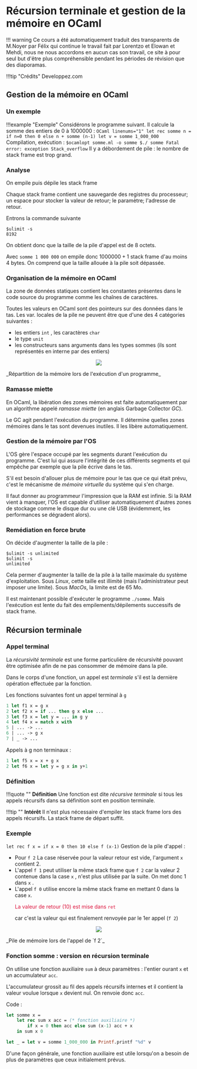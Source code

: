 # Récursion terminale et gestion de la mémoire en OCaml

!!! warning
    Ce cours a été automatiquement traduit des transparents de M.Noyer par Félix qui continue le travail fait par Lorentzo et Elowan et Mehdi, nous ne nous accordons en aucun cas son travail, ce site à pour seul but d'être plus compréhensible pendant les périodes de révision que des diaporamas.

!!!tip "Crédits"
    Developpez.com

## Gestion de la mémoire en OCaml

### Un exemple

!!!example "Exemple"
    Considérons le programme suivant. Il calcule la somme des entiers de $0$ à $1 000 000$ :
    ```OCaml linenums="1"
    let rec somme n =
        if n=0 then 0 else n + somme (n-1)
    let v = somme 1_000_000
    ```
    Compilation, exécution :
    ```
    $ocamlopt somme.ml -o somme
    $./ somme
    Fatal error: exception Stack_overflow
    ```
    Il y a débordement de pile : le nombre de stack frame est trop grand.

### Analyse

On empile puis dépile les stack frame

Chaque stack frame contient une sauvegarde des registres du processeur; un espace pour stocker la valeur de retour; le paramètre; l'adresse de retour.

Entrons la commande suivante

```
$ulimit -s
8192
```

On obtient donc que la taille de la pile d'appel est de $8$ octets.

Avec `somme 1 000 000` on empile donc $1 000 000 + 1$ stack frame
d'au moins $4$ bytes. On comprend que la taille allouée à la pile soit dépassée.

### Organisation de la mémoire en OCaml

La zone de données statiques contient les constantes présentes dans le code source du programme comme les
chaînes de caractères.

Toutes les valeurs en OCaml sont des pointeurs sur des données dans le tas. Les var. locales de la pile ne peuvent être que d'une des $4$ catégories
suivantes :

- les entiers `int` , les caractères `char`
- le type `unit`
- les constructeurs sans arguments dans les types sommes (ils sont représentés en interne par des entiers)

<p align="center"><img src="/images/ocamlrec1.png"></p>
_Répartition de la mémoire lors de l'exécution d'un programme_

### Ramasse miette

En OCaml, la libération des zones mémoires est faite
automatiquement par un algorithme appelé _ramasse miette_ (en anglais Garbage Collector _GC_).

Le GC agit pendant l'exécution du programme. Il détermine quelles
zones mémoires dans le tas sont devenues inutiles. Il les libère
automatiquement.

### Gestion de la mémoire par l'OS

L'OS gère l'espace occupé par les segments durant l'exécution du
programme. C'est lui qui assure l'intégrité de ces différents segments et qui empêche par exemple que la pile écrive dans le tas.

S'il est besoin d'allouer plus de mémoire pour le tas que ce qui était prévu, c'est le mécanisme de _mémoire virtuelle_ du système qui s'en charge.

Il faut donner au programmeur l'impression que la RAM est infinie. Si la RAM vient à manquer, l'OS est capable d'utiliser automatiquement d'autres zones de stockage comme le disque dur ou une clé USB (évidemment, les performances se dégradent alors).

### Remédiation en force brute

On décide d'augmenter la taille de la pile :

```
$ulimit -s unlimited
$ulimit -s
unlimited
```

Cela permer d'augmenter la taille de la pile à la taille maximale du système d'exploitation. Sous $Linux$, cette taille est illimité (mais l'administrateur peut imposer une limite). Sous $MacOs$, la limite est de $65$ Mo.

Il est maintenant possible d'exécuter le programme `./somme`. Mais
l'exécution est lente du fait des empilements/dépilements successifs de stack frame.

## Récursion terminale

### Appel terminal

La _récursivité terminale_ est une forme particulière de récursivité pouvant être optimisée afin de ne pas consommer de mémoire dans la pile.

Dans le corps d'une fonction, un appel est _terminale_ s'il est la
dernière opération effectuée par la fonction.

Les fonctions suivantes font un appel terminal à `g`

```Ocaml linenums="1"
1 let f1 x = g x
2 let f2 x = if ... then g x else ...
3 let f3 x = let y = ... in g y
4 let f4 x = match x with
5 | ... -> ...
6 | ... -> g x
7 | _ -> ...
```

Appels à g non terminaux :

```Ocaml linenums="1"
1 let f5 x = x + g x
2 let f6 x = let y = g x in y+1
```

### Définition

!!!quote ""
    **Définition**
    Une fonction est dite _récursive terminale_ si tous les appels récursifs dans sa définition sont en position terminale.

!!!tip ""
    **Intérêt**
    Il n'est plus nécessaire d'empiler les stack frame lors des appels récursifs. La stack frame de départ suffit.

### Exemple 

`let rec f x = if x = 0 then 10 else f (x-1)`
Gestion de la pile d'appel :

- Pour `f 2` La case réservée pour la valeur retour est vide, l'argument `x` contient $2$.
- L'appel `f 1` peut utiliser la même stack frame que `f 2` car la
valeur 2 contenue dans la case `x` , n'est plus utilisée par la suite. On met donc 1 dans `x` .
- L'appel `f 0` utilise encore la même stack frame en mettant 0 dans la case `x`. <p style='color:crimson'>La valeur de retour (10) est mise dans <code style='color:crimson'>ret</code></p> car c'est la valeur qui est finalement renvoyée par le 1er appel (`f 2`)

<p align="center"><img src="/images/ocamlrec2.png"></p>
_Pile de mémoire lors de l'appel de `f 2`_

### Fonction somme : version en récursion terminale

On utilise une fonction auxiliaire `sum` à deux paramètres : l'entier ourant `x` et un accumulateur `acc`.

L'accumulateur grossit au fil des appels récursifs internes et il contient la valeur voulue lorsque `x` devient nul. On renvoie donc `acc`.

Code :
```Ocaml linenums="1"
let somme x =
    let rec sum x acc = (* fonction auxiliaire *)
        if x = 0 then acc else sum (x-1) acc + x
    in sum x 0

let _ = let v = somme 1_000_000 in Printf.printf "%d" v
```

D'une façon générale, une fonction auxiliaire est utile lorsqu'on a
besoin de plus de paramètres que ceux initialement prévus.
